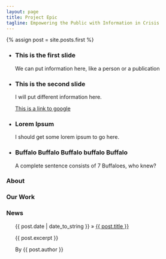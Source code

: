 ```yaml
---
layout: page
title: Project Epic
tagline: Empowering the Public with Information in Crisis
---
```

{% assign post = site.posts.first %}

<!--This is the front page image slider-->
<script type="text/javascript">
$(document).ready(function(){
  $('#Div_Slider_Test').bxSlider({
  	pager: true,
  	adaptiveHeight: true,
  	auto: true
  });
});
</script>

<ul id="Div_Slider_Test">
<li><div>
<h3>This is the first slide</h3>
<p>We can put information here, like a person or a publication</p>
</div></li>

<li><div>
<h3>This is the second slide</h3>
<p>I will put different information here.</p>
<a href="http://www.google.com">This is a link to google</a>
</div></li>

<li><div>
<h3>Lorem Ipsum</h3>
<p>I should get some lorem ipsum to go here.</p>
</div></li>

<li><div>
<h3>Buffalo Buffalo Buffalo buffalo Buffalo</h3>
<p>A complete sentence consists of 7 Buffaloes, who knew?</p>
</div></li>
</ul>

<div class="frontabout">
	<h3>About</h3>
</div>

<div class="frontourwork">
	<h3>Our Work</h3>
</div>

<div class="frontnews">
	<h3>News</h3>
	<ul class="posts">
    	<div class="post">
			<div class="heading"><span>{{ post.date | date_to_string }}</span> &raquo; <a href="{{ BASE_PATH }}{{ post.url }}">{{ post.title }}</a></div>
			<p>{{ post.excerpt }}</p>
			<p>By {{ post.author }}</p>
		</div>
	</ul>
</div>
